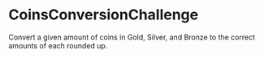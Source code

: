 # CoinsConversionChallenge
Convert a given amount of coins in Gold, Silver, and Bronze to the correct amounts of each rounded up. 
